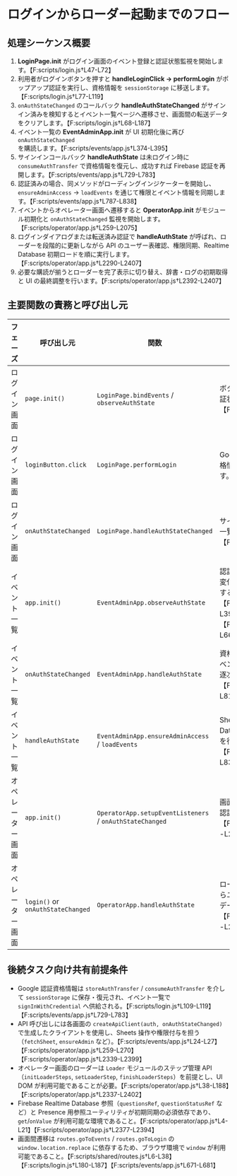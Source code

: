 # ログインからローダー起動までのフロー

## 処理シーケンス概要
1. **LoginPage.init** がログイン画面のイベント登録と認証状態監視を開始します。【F:scripts/login.js†L47-L72】
2. 利用者がログインボタンを押すと **handleLoginClick → performLogin** がポップアップ認証を実行し、資格情報を `sessionStorage` に移送します。【F:scripts/login.js†L77-L119】
3. `onAuthStateChanged` のコールバック **handleAuthStateChanged** がサインイン済みを検知するとイベント一覧ページへ遷移させ、画面間の転送データをクリアします。【F:scripts/login.js†L68-L187】
4. イベント一覧の **EventAdminApp.init** が UI 初期化後に再び `onAuthStateChanged` を購読します。【F:scripts/events/app.js†L374-L395】
5. サインインコールバック **handleAuthState** は未ログイン時に `consumeAuthTransfer` で資格情報を復元し、成功すれば Firebase 認証を再開します。【F:scripts/events/app.js†L729-L783】
6. 認証済みの場合、同メソッドがローディングインジケーターを開始し、`ensureAdminAccess` → `loadEvents` を通じて権限とイベント情報を同期します。【F:scripts/events/app.js†L787-L838】
7. イベントからオペレーター画面へ遷移すると **OperatorApp.init** がモジュール初期化と `onAuthStateChanged` 監視を開始します。【F:scripts/operator/app.js†L259-L2075】
8. ログインダイアログまたは転送済み認証で **handleAuthState** が呼ばれ、ローダーを段階的に更新しながら API のユーザー表確認、権限同期、Realtime Database 初期ロードを順に実行します。【F:scripts/operator/app.js†L2290-L2407】
9. 必要な購読が揃うとローダーを完了表示に切り替え、辞書・ログの初期取得と UI の最終調整を行います。【F:scripts/operator/app.js†L2392-L2407】

## 主要関数の責務と呼び出し元
| フェーズ | 呼び出し元 | 関数 | 主な責務 |
| --- | --- | --- | --- |
| ログイン画面 | `page.init()` | `LoginPage.bindEvents` / `observeAuthState` | ボタンイベント登録と Firebase 認証状態の監視を開始する。【F:scripts/login.js†L47-L83】 |
| ログイン画面 | `loginButton.click` | `LoginPage.performLogin` | Google ポップアップで認証し、資格情報を `storeAuthTransfer` に渡す。【F:scripts/login.js†L77-L119】 |
| ログイン画面 | `onAuthStateChanged` | `LoginPage.handleAuthStateChanged` | サインイン済みを検出し、イベント一覧へ遷移する。【F:scripts/login.js†L68-L187】 |
| イベント一覧 | `app.init()` | `EventAdminApp.observeAuthState` | 認証コールバックをセットし、状態変化ごとに `handleAuthState` を実行する。【F:scripts/events/app.js†L374-L395】【F:scripts/events/app.js†L658-L668】 |
| イベント一覧 | `onAuthStateChanged` | `EventAdminApp.handleAuthState` | 資格情報の復元、権限チェック、イベント読み込み、Presence 同期を逐次処理する。【F:scripts/events/app.js†L729-L819】 |
| イベント一覧 | `handleAuthState` | `EventAdminApp.ensureAdminAccess` / `loadEvents` | Sheets 経由の権限保証と Realtime Database からのイベント一覧取得を行う。【F:scripts/events/app.js†L787-L838】 |
| オペレーター画面 | `app.init()` | `OperatorApp.setupEventListeners` / `onAuthStateChanged` | 画面イベントとモジュール初期化、認証監視を整える。【F:scripts/operator/app.js†L2061-L2140】 |
| オペレーター画面 | `login()` or `onAuthStateChanged` | `OperatorApp.handleAuthState` | ローダーの各ステップを更新しながらユーザー表検証、権限同期、初期データ購読を完了させる。【F:scripts/operator/app.js†L2290-L2407】 |

## 後続タスク向け共有前提条件
- Google 認証資格情報は `storeAuthTransfer` / `consumeAuthTransfer` を介して `sessionStorage` に保存・復元され、イベント一覧で `signInWithCredential` へ供給される。【F:scripts/login.js†L109-L119】【F:scripts/events/app.js†L729-L783】
- API 呼び出しには各画面の `createApiClient(auth, onAuthStateChanged)` で生成したクライアントを使用し、Sheets 操作や権限付与を担う（`fetchSheet`, `ensureAdmin` など）。【F:scripts/events/app.js†L24-L27】【F:scripts/operator/app.js†L259-L270】【F:scripts/operator/app.js†L2339-L2399】
- オペレーター画面のローダーは `Loader` モジュールのステップ管理 API（`initLoaderSteps`, `setLoaderStep`, `finishLoaderSteps`）を前提とし、UI DOM が利用可能であることが必要。【F:scripts/operator/app.js†L38-L188】【F:scripts/operator/app.js†L2337-L2402】
- Firebase Realtime Database 参照（`questionsRef`, `questionStatusRef` など）と Presence 用参照ユーティリティが初期同期の必須依存であり、`get`/`onValue` が利用可能な環境であること。【F:scripts/operator/app.js†L4-L21】【F:scripts/operator/app.js†L2377-L2394】
- 画面間遷移は `routes.goToEvents` / `routes.goToLogin` の `window.location.replace` に依存するため、ブラウザ環境で `window` が利用可能であること。【F:scripts/shared/routes.js†L6-L38】【F:scripts/login.js†L180-L187】【F:scripts/events/app.js†L671-L681】
